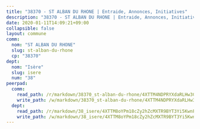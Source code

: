 ```yaml
---
title: "38370 - ST ALBAN DU RHONE | Entraide, Annonces, Initiatives"
description: "38370 - ST ALBAN DU RHONE | Entraide, Annonces, Initiatives"
date: 2020-01-11T14:09:21+09:00
collapsible: false
layout: commune
comm:
  nom: "ST ALBAN DU RHONE"
  slug: st-alban-du-rhone
  cp: "38370"
dept:
  nom: "Isère"
  slug: isere
  num: "38"
peerpad:
  comm:
    read_path: /r/markdown/38370_st-alban-du-rhone/4XTTM4NDPRYXdaRLHw3CeH9npoBK9c8ZbNTQYeND3iKw8NFgV
    write_path: /w/markdown/38370_st-alban-du-rhone/4XTTM4NDPRYXdaRLHw3CeH9npoBK9c8ZbNTQYeND3iKw8NFgV-K3TgU9iP2Qrbah5G7fDLw7nHGFurtxqSShYMorTTsSD9pEXW8Jk95HnMZq4mDpus6goyEodqfhoeJsqyEpRVndtpnUYmoz89swe9XfhEUBw4ko2H7NL9EsXgsYuewdtpQKkPAkS5
  dept:
    read_path: /r/markdown/38_isere/4XTTM8oYPm18cZy2hZcMXTR9BYT3Yi5KwnFvpXu1TXaRq7Q3V
    write_path: /w/markdown/38_isere/4XTTM8oYPm18cZy2hZcMXTR9BYT3Yi5KwnFvpXu1TXaRq7Q3V-K3TgUoSzs2JpJwfbzBvgU8N95mHo7JXz7NbEctNRM3EDb2iYHA4maKm3pRQwmboULLPnLFTEhRgTawPTWpmxTxKbTwDgAEzA9tUHjpudQTWdKWfdVSegAo77eCwhXTaVG7AyUZEs
---
```


